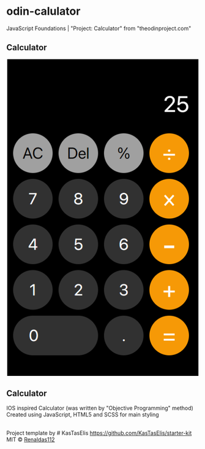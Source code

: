 # odin-calulator
JavaScript Foundations | "Project: Calculator" from "theodinproject.com"

## Calculator
<div align="center">
  <img src ="img/screenshot.PNG" style="width: 500px" />
</div>

## Calculator
IOS inspired Calculator (was written by "Objective Programming" method) <br />
Created using JavaScript, HTML5 and SCSS for main styling
<br />
<br />

Project template by # KasTasElis https://github.com/KasTasElis/starter-kit
MIT © [Renaldas112]()


